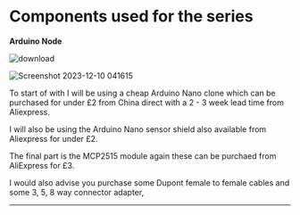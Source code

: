 # Components used for the series

**Arduino Node**

![download](https://github.com/johnmholmes/Arduino-CBUS--Introduction-Series/assets/60571002/e68fd196-8ec6-48b8-b4f4-9b9842502c0f)

![Screenshot 2023-12-10 041615](https://github.com/johnmholmes/Arduino-CBUS--Introduction-Series/assets/60571002/bab34987-935f-4620-99e1-cbbbd87b9cb0)

To start of with I will be using a cheap Arduino Nano clone which can be purchased for under £2 from China direct with a 2 - 3 week lead time from Aliexpress.

I will also be using the Arduino Nano sensor shield also available from Aliexpress for under £2.

The final part is the MCP2515 module again these can be purchaed from AliExpress for £3.

I would also advise you purchase some Dupont female to female cables and some 3, 5, 8 way connector adapter,

----
